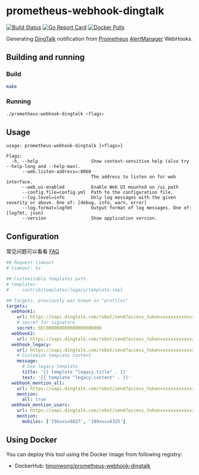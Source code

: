 # prometheus-webhook-dingtalk

[![Build Status](https://img.shields.io/circleci/build/github/timonwong/prometheus-webhook-dingtalk)](https://circleci.com/gh/timonwong/prometheus-webhook-dingtalk)
[![Go Report Card](https://goreportcard.com/badge/github.com/timonwong/prometheus-webhook-dingtalk)](https://goreportcard.com/report/github.com/timonwong/prometheus-webhook-dingtalk)
[![Docker Pulls](https://img.shields.io/docker/pulls/timonwong/prometheus-webhook-dingtalk)](https://hub.docker.com/r/timonwong/prometheus-webhook-dingtalk)

Generating [DingTalk] notification from [Prometheus] [AlertManager] WebHooks.

## Building and running

### Build

```bash
make
```

### Running

```bash
./prometheus-webhook-dingtalk <flags>
```

## Usage

```
usage: prometheus-webhook-dingtalk [<flags>]

Flags:
  -h, --help                    Show context-sensitive help (also try --help-long and --help-man).
      --web.listen-address=:8060
                                The address to listen on for web interface.
      --web.ui-enabled          Enable Web UI mounted on /ui path
      --config.file=config.yml  Path to the configuration file.
      --log.level=info          Only log messages with the given severity or above. One of: [debug, info, warn, error]
      --log.format=logfmt       Output format of log messages. One of: [logfmt, json]
      --version                 Show application version.
```

## Configuration

常见问题可以看看 [FAQ](./docs/FAQ_zh.md)

```yaml
## Request timeout
# timeout: 5s

## Customizable templates path
# templates:
#   - contrib/templates/legacy/template.tmpl

## Targets, previously was known as "profiles"
targets:
  webhook1:
    url: https://oapi.dingtalk.com/robot/send?access_token=xxxxxxxxxxxx
    # secret for signature
    secret: SEC000000000000000000000
  webhook2:
    url: https://oapi.dingtalk.com/robot/send?access_token=xxxxxxxxxxxx
  webhook_legacy:
    url: https://oapi.dingtalk.com/robot/send?access_token=xxxxxxxxxxxx
    # Customize template content
    message:
      # Use legacy template
      title: '{{ template "legacy.title" . }}'
      text: '{{ template "legacy.content" . }}'
  webhook_mention_all:
    url: https://oapi.dingtalk.com/robot/send?access_token=xxxxxxxxxxxx
    mention:
      all: true
  webhook_mention_users:
    url: https://oapi.dingtalk.com/robot/send?access_token=xxxxxxxxxxxx
    mention:
      mobiles: ['156xxxx8827', '189xxxx8325']
```

## Using Docker

You can deploy this tool using the Docker image from following registry:

* DockerHub: [timonwong/prometheus-webhook-dingtalk](https://hub.docker.com/r/timonwong/prometheus-webhook-dingtalk)

[Prometheus]: https://prometheus.io
[AlertManager]: https://github.com/prometheus/alertmanager
[DingTalk]: https://www.dingtalk.com

